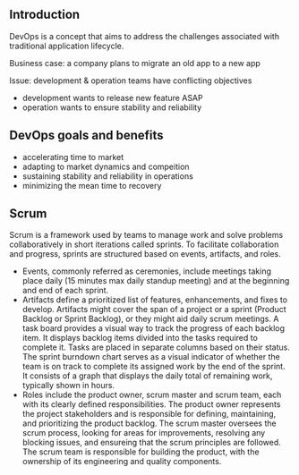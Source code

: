 ## Introduction

DevOps is a concept that aims to address the challenges associated with traditional application lifecycle. 

Business case: a company plans to migrate an old app to a new app

Issue: development & operation teams have conflicting objectives
- development wants to release new feature ASAP
- operation wants to ensure stability and reliability 

## DevOps goals and benefits

- accelerating time to market
- adapting to market dynamics and compeition
- sustaining stability and reliability in operations
- minimizing the mean time to recovery

## Scrum

Scrum is a framework used by teams to manage work and solve problems collaboratively in short iterations called sprints. To facilitate collaboration and progress, sprints are structured based on events, artifacts, and roles. 

- Events, commonly referred as ceremonies, include meetings taking place daily (15 minutes max daily standup meeting) and at the beginning and end of each sprint.
- Artifacts define a prioritized list of features, enhancements, and fixes to develop. Artifacts might cover the span of a project or a sprint (Product Backlog or Sprint Backlog), or they might aid daily scrum meetings. A task board provides a visual way to track the progress of each backlog item. It displays backlog items divided into the tasks required to complete it. Tasks are placed in separate columns based on their status. The sprint burndown chart serves as a visual indicator of whether the team is on track to complete its assigned work by the end of the sprint. It consists of a graph that displays the daily total of remaining work, typically shown in hours. 
- Roles include the product owner, scrum master and scrum team, each with its clearly defined responsibilities. The product owner represents the project stakeholders and is responsible for defining, maintaining, and prioritizing the product backlog. The scrum master oversees the scrum process, looking for areas for improvements, resolving any blocking issues, and ensureing that the scrum principles are followed. The scrum team is responsible for building the product, with the ownership of its engineering and quality components. 